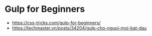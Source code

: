 # Gulp for Beginners

- https://css-tricks.com/gulp-for-beginners/
- https://techmaster.vn/posts/34204/gulp-cho-nguoi-moi-bat-dau
